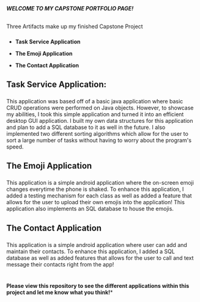 ## 
***WELCOME TO MY CAPSTONE PORTFOLIO PAGE!***


##
Three Artifacts make up my finished Capstone Project
###

- **Task Service Application**

- **The Emoji Application**

- **The Contact Application**


##  **Task Service Application**:
###
This application was based off of a basic java application where basic CRUD operations were performed on Java objects. However, to showcase my abilities,
I took this simple application and turned it into an efficient desktop GUI application. I built my own data structures for this application and plan to add
a SQL database to it as well in the future. I also implemented two different sorting algorithms which allow for the user to sort a large number of tasks
without having to worry about the program's speed. 

## **The Emoji Application**
### 
This application is a simple android application where the on-screen emoji changes everytime the phone is shaked. To enhance this application,
I added a testing mechanism for each class as well as added a feature that allows for the user to upload their own emojis into the application! 
This application also implements an SQL database to house the emojis.

## **The Contact Application**
### 
This application is a simple android application where user can add and maintain their contacts. To enhance this application,
I added a SQL database as well as added features that allows for the user to call and text message their contacts right from
the app!

#
**Please view this repository to see the different applications within this project and let me know what you think!***



